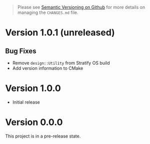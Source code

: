 > Please see [Semantic Versioning on Github](https://blog.stratifylabs.dev/device/2021-07-12-Semantic-Versioning-and-Github/) for more details on managing the `CHANGES.md` file.

# Version 1.0.1 (unreleased)

## Bug Fixes

- Remove `design::Utility` from Stratify OS build
- Add version information to CMake

# Version 1.0.0

- Initial release

# Version 0.0.0

This project is in a pre-release state.
